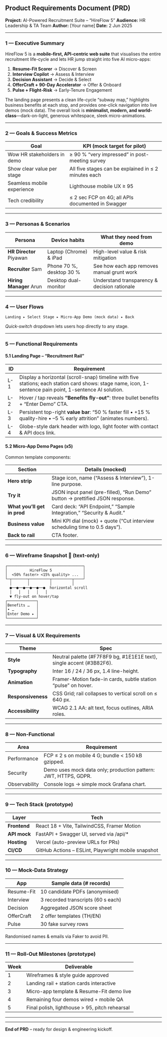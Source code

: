 ## Product Requirements Document (PRD)

**Project:** AI-Powered Recruitment Suite – “HireFlow 5”
**Audience:** HR Leadership & TA Team
**Author:** \[Your name]
**Date:** 2 Jun 2025

---

### 1 — Executive Summary

HireFlow 5 is a **mobile-first, API-centric web suite** that visualises the entire recruitment life-cycle and lets HR jump straight into five AI micro-apps:

1. **Resume-Fit Scorer** → Discover & Screen
2. **Interview Copilot** → Assess & Interview
3. **Decision Assistant** → Decide & Select
4. **OfferCraft + 90-Day Accelerator** → Offer & Onboard
5. **Pulse + Flight-Risk** → Early-Tenure Engagement

The landing page presents a clean life-cycle “subway map,” highlights business benefits at each stop, and provides one-click navigation into live demos (mock data). The overall look is **minimalist, modern, and world-class**—dark-on-light, generous whitespace, sleek micro-animations.

---

### 2 — Goals & Success Metrics

| Goal                        | KPI (mock target for pilot)                          |
| --------------------------- | ---------------------------------------------------- |
| Wow HR stakeholders in demo | ≥ 90 % “very impressed” in post-meeting survey       |
| Show clear value per stage  | All five stages can be explained in ≤ 2 minutes each |
| Seamless mobile experience  | Lighthouse mobile UX ≥ 95                            |
| Tech credibility            | ≤ 2 sec FCP on 4G; all APIs documented in Swagger    |

---

### 3 — Personas & Scenarios

| Persona                 | Device habits            | What they need from demo                     |
| ----------------------- | ------------------------ | -------------------------------------------- |
| **HR Director** Piyawan | Laptop (Chrome) & iPad   | High-level value & risk mitigation           |
| **Recruiter** Sam       | Phone 70 %, desktop 30 % | See how each app removes manual grunt work   |
| **Hiring Manager** Arun | Desktop dual-monitor     | Understand transparency & decision rationale |

---

### 4 — User Flows

```
Landing ▸ Select Stage ▸ Micro-App Demo (mock data) ▸ Back
```

*Quick-switch* dropdown lets users hop directly to any stage.

---

### 5 — Functional Requirements

#### 5.1 Landing Page – “Recruitment Rail”

| ID  | Requirement                                                                                                                                               |
| --- | --------------------------------------------------------------------------------------------------------------------------------------------------------- |
| L-1 | Display a horizontal (scroll-snap) timeline with five stations; each station card shows: stage name, icon, 1-sentence pain point, 1-sentence AI solution. |
| L-2 | Hover / tap reveals **“Benefits fly-out”**: three bullet benefits + “Enter Demo” CTA.                                                                     |
| L-3 | Persistent top-right **value bar**: “50 % faster fill • +15 % quality-hire • –5 % early attrition” (animates numbers).                                    |
| L-4 | Globe-style dark header with logo, light footer with contact & API docs link.                                                                             |

#### 5.2 Micro-App Demo Pages (x5)

Common template components:

| Section                     | Details (mocked)                                                             |
| --------------------------- | ---------------------------------------------------------------------------- |
| **Hero strip**              | Stage icon, name (“Assess & Interview”), 1-line purpose.                     |
| **Try it**                  | JSON input panel (pre-filled), “Run Demo” button → prettified JSON response. |
| **What you’ll get in prod** | Card deck: “API Endpoint,” “Sample Integration,” “Security & Audit.”         |
| **Business value**          | Mini KPI dial (mock) + quote (“Cut interview scheduling time to 0.5 days”).  |
| **Back to rail**            | CTA footer.                                                                  |

---

### 6 — Wireframe Snapshot 🎨 (text-only)

```
┌──────────────────────────────────┐
│          HireFlow 5              │
│  <50% faster> <15% quality> ...  │
└─┬───────┬─────────┬─────────┬────┘
  │       │         │         │
  ●──●──●──●──●──●  horizontal scroll
  │   │   │   │   │
  ▼ fly-out on hover/tap
┌─────────────┐
│Benefits …   │
│• …          │
│Enter Demo ▸ │
└─────────────┘
```

---

### 7 — Visual & UX Requirements

| Theme              | Spec                                                                 |
| ------------------ | -------------------------------------------------------------------- |
| **Style**          | Neutral palette (#F7F8F9 bg, #1E1E1E text), single accent (#3B82F6). |
| **Typography**     | Inter 16 / 24 / 36 px, 1.4 line-height.                              |
| **Animation**      | Framer-Motion fade-in cards, subtle station “pulse” on hover.        |
| **Responsiveness** | CSS Grid; rail collapses to vertical scroll on ≤ 640 px.             |
| **Accessibility**  | WCAG 2.1 AA: alt text, focus outlines, ARIA roles.                   |

---

### 8 — Non-Functional

| Area          | Requirement                                                     |
| ------------- | --------------------------------------------------------------- |
| Performance   | FCP ≤ 2 s on mobile 4 G; bundle < 150 kB gzipped.               |
| Security      | Demo uses mock data only; production pattern: JWT, HTTPS, GDPR. |
| Observability | Console logs → simple mock Grafana chart.                       |

---

### 9 — Tech Stack (prototype)

| Layer        | Tech                                                |
| ------------ | --------------------------------------------------- |
| **Frontend** | React 18 + Vite, TailwindCSS, Framer Motion         |
| **API mock** | FastAPI + Swagger UI, served via /api/\*            |
| **Hosting**  | Vercel (auto-preview URLs for PRs)                  |
| **CI/CD**    | GitHub Actions – ESLint, Playwright mobile snapshot |

---

### 10 — Mock-Data Strategy

| App        | Sample data (# records)            |
| ---------- | ---------------------------------- |
| Resume-Fit | 10 candidate PDFs (anonymised)     |
| Interview  | 3 recorded transcripts (60 s each) |
| Decision   | Aggregated JSON score sheet        |
| OfferCraft | 2 offer templates (TH/EN)          |
| Pulse      | 30 fake survey rows                |

Randomised names & emails via Faker to avoid PII.

---

### 11 — Roll-Out Milestones (prototype)

| Week | Deliverable                                    |
| ---- | ---------------------------------------------- |
| 1    | Wireframes & style guide approved              |
| 2    | Landing rail + station cards interactive       |
| 3    | Micro-app template & Resume-Fit demo live      |
| 4    | Remaining four demos wired + mobile QA         |
| 5    | Final polish, lighthouse > 95, pitch rehearsal |

---

---

**End of PRD** – ready for design & engineering kickoff.